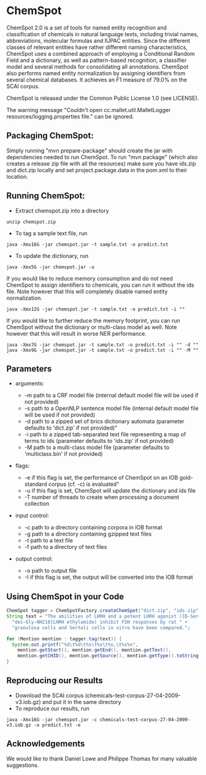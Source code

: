 # ChemSpot

ChemSpot 2.0 is a set of tools for named entity recognition and classification of chemicals in natural language texts, including trivial names, abbreviations, molecular formulas and IUPAC entities. Since the different classes of relevant entities have rather different naming characteristics, ChemSpot uses a combined approach of employing a Conditional Random Field and a dictionary, as well as pattern-based recognition, a classifier model and several methods for consolidating all annotations. ChemSpot also performs named entity normalization by assigning identifiers from several chemical databases. It achieves an F1 measure of 79.0% on the SCAI corpus.

ChemSpot is released under the Common Public License 1.0 (see LICENSE).

The warning message "Couldn't open cc.mallet.util.MalletLogger resources/logging.properties file." can be ignored.

## Packaging ChemSpot:
Simply running "mvn prepare-package" should create the jar with dependencies needed to run ChemSpot.
To run "mvn package" (which also creates a release zip file with all the resources) make sure you have ids.zip and dict.zip locally and set project.package.data in the pom.xml to their location.

## Running ChemSpot:
- Extract chemspot.zip into a directory
```
unzip chemspot.zip
```

- To tag a sample text file, run
```
java -Xmx16G -jar chemspot.jar -t sample.txt -o predict.txt
```

- To update the dictionary, run
```
java -Xmx5G -jar chemspot.jar -u
```

If you would like to reduce memory consumption and do not need ChemSpot to assign identifiers to chemicals, you can run it without the ids file. Note however that this will completely disable named entity normalization.
```
java -Xmx12G -jar chemspot.jar -t sample.txt -o predict.txt -i ""
```

If you would like to further reduce the memory footprint, you can run ChemSpot without the dictionary or multi-class model as well. Note however that this will result in worse NER performance.
```
java -Xmx7G -jar chemspot.jar -t sample.txt -o predict.txt -i "" -d ""
java -Xmx9G -jar chemspot.jar -t sample.txt -o predict.txt -i "" -M ""
```


## Parameters
- arguments:
    - -m path to a CRF model file (internal default model file will be used if not provided)
    - -s path to a OpenNLP sentence model file (internal default model file will be used if not provided)
    - -d path to a zipped set of brics dictionary automata (parameter defaults to 'dict.zip' if not provided)"
    - -i path to a zipped tab-separated text file representing a map of terms to ids (parameter defaults to 'ids.zip' if not provided)
    - -M path to a multi-class model file (parameter defaults to 'multiclass.bin' if not provided)
    
- flags:
    - -e if this flag is set, the performance of ChemSpot on an IOB gold-standard corpus (cf. -c) is evaluated"
    - -u if this flag is set, ChemSpot will update the dictionary and ids file
    - -T number of threads to create when processing a document collection

- input control:
    - -c path to a directory containing corpora in IOB format
    - -g path to a directory containing gzipped text files
    - -t path to a text file
    - -f path to a directory of text files

- output control:
    - -o path to output file
    - -I if this flag is set, the output will be converted into the IOB format


## Using ChemSpot in your Code
```java
ChemSpot tagger = ChemSpotFactory.createChemSpot("dict.zip", "ids.zip", "multiclass.bin");
String text = "The abilities of LHRH and a potent LHRH agonist ([D-Ser-(But),6, " +
  "des-Gly-NH210]LHRH ethylamide) inhibit FSH responses by rat " +
  "granulosa cells and Sertoli cells in vitro have been compared.";

for (Mention mention : tagger.tag(text)) {
  System.out.printf("%d\t%d\t%s\t%s\t%s,\t%s%n", 
    mention.getStart(), mention.getEnd(), mention.getText(), 
    mention.getCHID(), mention.getSource(), mention.getType().toString());
}
```

## Reproducing our Results
- Download the SCAI corpus (chemicals-test-corpus-27-04-2009-v3.iob.gz) and put it in the same directory
- To reproduce our results, run
```
java -Xmx16G -jar chemspot.jar -c chemicals-test-corpus-27-04-2009-v3.iob.gz -o predict.txt -e
```


## Acknowledgements
We would like to thank Daniel Lowe and Philippe Thomas for many valuable suggestions. 
